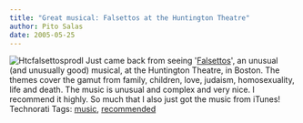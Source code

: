 ```yaml
---
title: "Great musical: Falsettos at the Huntington Theatre"
author: Pito Salas
date: 2005-05-25
---
```




![Htcfalsettosprod](https://i0.wp.com/s3.media.squarespace.com/production/1075723/12829350/weblogs/htcfalsettosprod.jpg?resize=111%2C126)I
Just came back from seeing
'[Falsettos](<http://www.huntingtontheatre.org/season/production.aspx?ID=34&src=t>)',
an unusual (and unusually good) musical, at the Huntington Theatre, in Boston.
The themes cover the gamut from family, children, love, judaism,
homosexuality, life and death. The music is unusual and complex and very nice.
I recommend it highly. So much that I also just got the music from iTunes!
Technorati Tags: [music](<http://technorati.com/tag/music>),
[recommended](<http://technorati.com/tag/recommended>)


